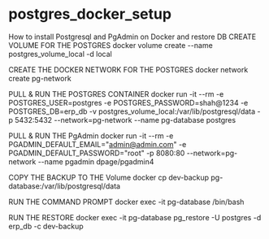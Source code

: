 # postgres_docker_setup
How to install Postgresql and PgAdmin on Docker and restore DB
CREATE VOLUME FOR THE POSTGRES
docker volume create --name postgres_volume_local -d local

CREATE THE DOCKER NETWORK FOR THE POSTGRES
docker network create pg-network

PULL & RUN THE POSTGRES CONTAINER
docker run -it --rm -e POSTGRES_USER=postgres -e POSTGRES_PASSWORD=shah@1234 -e POSTGRES_DB=erp_db -v postgres_volume_local:/var/lib/postgresql/data -p 5432:5432 --network=pg-network --name pg-database postgres

PULL & RUN THE PgAdmin
docker run -it --rm -e PGADMIN_DEFAULT_EMAIL="admin@admin.com" -e PGADMIN_DEFAULT_PASSWORD="root" -p 8080:80 --network=pg-network --name pgadmin dpage/pgadmin4

COPY THE BACKUP TO THE Volume
docker cp dev-backup pg-database:/var/lib/postgresql/data

RUN THE COMMAND PROMPT
docker exec -it pg-database /bin/bash

RUN THE RESTORE
docker exec -it pg-database pg_restore -U postgres -d erp_db -c dev-backup
